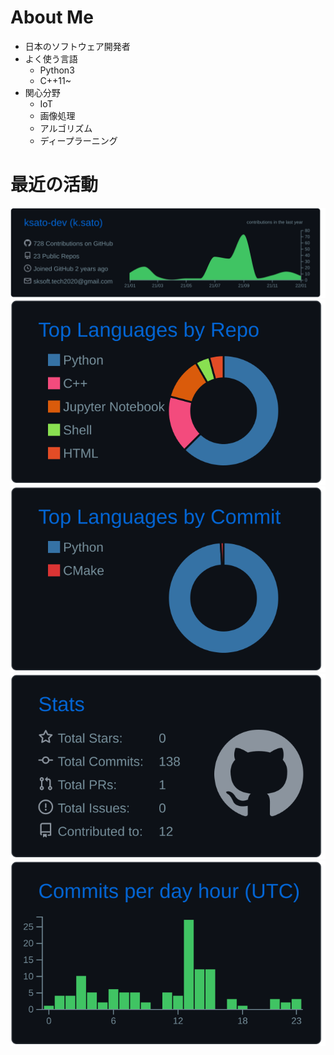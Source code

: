 # About Me
- 日本のソフトウェア開発者
- よく使う言語
    - Python3
    - C++11~
- 関心分野
    - IoT
    - 画像処理
    - アルゴリズム
    - ディープラーニング

# 最近の活動

[![](https://raw.githubusercontent.com/ksato-dev/ksato-dev/master/profile-summary-card-output/github_dark/0-profile-details.svg)](https://github.com/vn7n24fzkq/github-profile-summary-cards)
[![](https://raw.githubusercontent.com/ksato-dev/ksato-dev/master/profile-summary-card-output/github_dark/1-repos-per-language.svg)](https://github.com/vn7n24fzkq/github-profile-summary-cards) [![](https://raw.githubusercontent.com/ksato-dev/ksato-dev/master/profile-summary-card-output/github_dark/2-most-commit-language.svg)](https://github.com/vn7n24fzkq/github-profile-summary-cards)
[![](https://raw.githubusercontent.com/ksato-dev/ksato-dev/master/profile-summary-card-output/github_dark/3-stats.svg)](https://github.com/vn7n24fzkq/github-profile-summary-cards) [![](https://raw.githubusercontent.com/ksato-dev/ksato-dev/master/profile-summary-card-output/github_dark/4-productive-time.svg)](https://github.com/vn7n24fzkq/github-profile-summary-cards)
